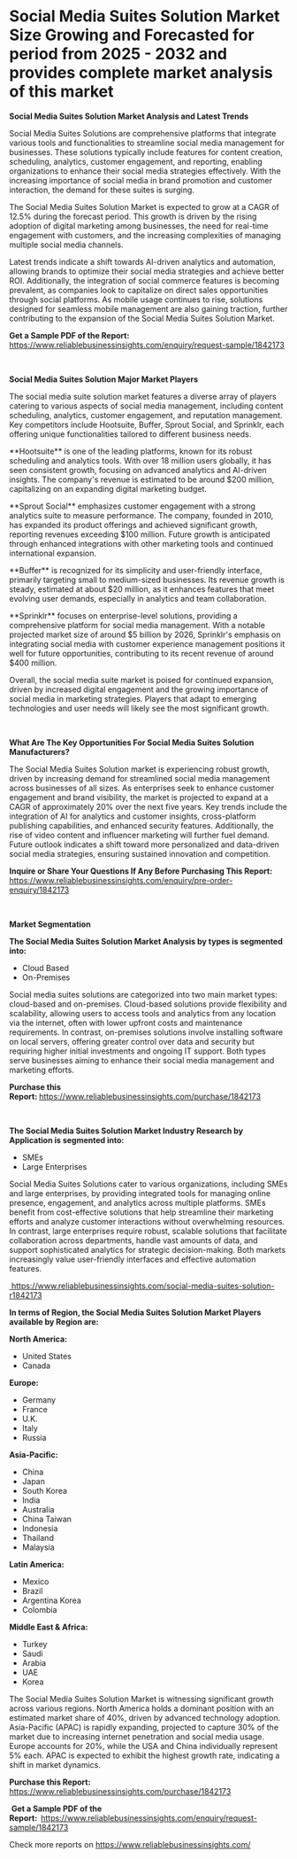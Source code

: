<p><h1>Social Media Suites Solution Market Size Growing and Forecasted for period from 2025 - 2032 and provides complete market analysis of this market</h1></p><p><strong>Social Media Suites Solution Market Analysis and Latest Trends</strong></p>
<p><p>Social Media Suites Solutions are comprehensive platforms that integrate various tools and functionalities to streamline social media management for businesses. These solutions typically include features for content creation, scheduling, analytics, customer engagement, and reporting, enabling organizations to enhance their social media strategies effectively. With the increasing importance of social media in brand promotion and customer interaction, the demand for these suites is surging.</p><p>The Social Media Suites Solution Market is expected to grow at a CAGR of 12.5% during the forecast period. This growth is driven by the rising adoption of digital marketing among businesses, the need for real-time engagement with customers, and the increasing complexities of managing multiple social media channels. </p><p>Latest trends indicate a shift towards AI-driven analytics and automation, allowing brands to optimize their social media strategies and achieve better ROI. Additionally, the integration of social commerce features is becoming prevalent, as companies look to capitalize on direct sales opportunities through social platforms. As mobile usage continues to rise, solutions designed for seamless mobile management are also gaining traction, further contributing to the expansion of the Social Media Suites Solution Market.</p></p>
<p><strong>Get a Sample PDF of the Report:&nbsp;</strong> <a href="https://www.reliablebusinessinsights.com/enquiry/request-sample/1842173?utm_campaign=2752&utm_medium=2&utm_source=Github&utm_content=ia&utm_term=26032025&utm_id=social-media-suites-solution">https://www.reliablebusinessinsights.com/enquiry/request-sample/1842173</a></p>
<p>&nbsp;</p>
<p><strong>Social Media Suites Solution Major Market Players</strong></p>
<p><p>The social media suite solution market features a diverse array of players catering to various aspects of social media management, including content scheduling, analytics, customer engagement, and reputation management. Key competitors include Hootsuite, Buffer, Sprout Social, and Sprinklr, each offering unique functionalities tailored to different business needs.</p><p>**Hootsuite** is one of the leading platforms, known for its robust scheduling and analytics tools. With over 18 million users globally, it has seen consistent growth, focusing on advanced analytics and AI-driven insights. The company's revenue is estimated to be around $200 million, capitalizing on an expanding digital marketing budget.</p><p>**Sprout Social** emphasizes customer engagement with a strong analytics suite to measure performance. The company, founded in 2010, has expanded its product offerings and achieved significant growth, reporting revenues exceeding $100 million. Future growth is anticipated through enhanced integrations with other marketing tools and continued international expansion.</p><p>**Buffer** is recognized for its simplicity and user-friendly interface, primarily targeting small to medium-sized businesses. Its revenue growth is steady, estimated at about $20 million, as it enhances features that meet evolving user demands, especially in analytics and team collaboration.</p><p>**Sprinklr** focuses on enterprise-level solutions, providing a comprehensive platform for social media management. With a notable projected market size of around $5 billion by 2026, Sprinklr's emphasis on integrating social media with customer experience management positions it well for future opportunities, contributing to its recent revenue of around $400 million.</p><p>Overall, the social media suite market is poised for continued expansion, driven by increased digital engagement and the growing importance of social media in marketing strategies. Players that adapt to emerging technologies and user needs will likely see the most significant growth.</p></p>
<p>&nbsp;</p>
<p><strong>What Are The Key Opportunities For Social Media Suites Solution Manufacturers?</strong></p>
<p><p>The Social Media Suites Solution market is experiencing robust growth, driven by increasing demand for streamlined social media management across businesses of all sizes. As enterprises seek to enhance customer engagement and brand visibility, the market is projected to expand at a CAGR of approximately 20% over the next five years. Key trends include the integration of AI for analytics and customer insights, cross-platform publishing capabilities, and enhanced security features. Additionally, the rise of video content and influencer marketing will further fuel demand. Future outlook indicates a shift toward more personalized and data-driven social media strategies, ensuring sustained innovation and competition.</p></p>
<p><strong>Inquire or Share Your Questions If Any Before Purchasing This Report:</strong> <a href="https://www.reliablebusinessinsights.com/enquiry/pre-order-enquiry/1842173?utm_campaign=2752&utm_medium=2&utm_source=Github&utm_content=ia&utm_term=26032025&utm_id=social-media-suites-solution">https://www.reliablebusinessinsights.com/enquiry/pre-order-enquiry/1842173</a></p>
<p>&nbsp;</p>
<p><strong>Market Segmentation</strong></p>
<p><strong>The Social Media Suites Solution Market Analysis by types is segmented into:</strong></p>
<p><ul><li>Cloud Based</li><li>On-Premises</li></ul></p>
<p><p>Social media suites solutions are categorized into two main market types: cloud-based and on-premises. Cloud-based solutions provide flexibility and scalability, allowing users to access tools and analytics from any location via the internet, often with lower upfront costs and maintenance requirements. In contrast, on-premises solutions involve installing software on local servers, offering greater control over data and security but requiring higher initial investments and ongoing IT support. Both types serve businesses aiming to enhance their social media management and marketing efforts.</p></p>
<p><strong>Purchase this Report:&nbsp;</strong><a href="https://www.reliablebusinessinsights.com/purchase/1842173?utm_campaign=2752&utm_medium=2&utm_source=Github&utm_content=ia&utm_term=26032025&utm_id=social-media-suites-solution">https://www.reliablebusinessinsights.com/purchase/1842173</a></p>
<p>&nbsp;</p>
<p><strong>The Social Media Suites Solution Market Industry Research by Application is segmented into:</strong></p>
<p><ul><li>SMEs</li><li>Large Enterprises</li></ul></p>
<p><p>Social Media Suites Solutions cater to various organizations, including SMEs and large enterprises, by providing integrated tools for managing online presence, engagement, and analytics across multiple platforms. SMEs benefit from cost-effective solutions that help streamline their marketing efforts and analyze customer interactions without overwhelming resources. In contrast, large enterprises require robust, scalable solutions that facilitate collaboration across departments, handle vast amounts of data, and support sophisticated analytics for strategic decision-making. Both markets increasingly value user-friendly interfaces and effective automation features.</p></p>
<p><a href="https://www.reliablebusinessinsights.com/social-media-suites-solution-r1842173?utm_campaign=2752&utm_medium=2&utm_source=Github&utm_content=ia&utm_term=26032025&utm_id=social-media-suites-solution">&nbsp;https://www.reliablebusinessinsights.com/social-media-suites-solution-r1842173</a></p>
<p><strong>In terms of Region, the Social Media Suites Solution Market Players available by Region are:</strong></p>
<p>
    <p> <strong> North America: </strong>
        <ul>
            <li>United States</li>
            <li>Canada</li>
        </ul>
        </p> 
    <p> <strong> Europe: </strong>
        <ul>
            <li>Germany</li>
            <li>France</li>
            <li>U.K.</li>
            <li>Italy</li>
            <li>Russia</li>
        </ul>
        </p> 
    <p> <strong> Asia-Pacific: </strong>
        <ul>
            <li>China</li>
            <li>Japan</li>
            <li>South Korea</li>
            <li>India</li>
            <li>Australia</li>
            <li>China Taiwan</li>
            <li>Indonesia</li>
            <li>Thailand</li>
            <li>Malaysia</li>
        </ul>
        </p> 
    <p> <strong> Latin America: </strong>
        <ul>
            <li>Mexico</li>
            <li>Brazil</li>
            <li>Argentina Korea</li>
            <li>Colombia</li>
        </ul>
        </p> 
    <p> <strong> Middle East & Africa: </strong>
        <ul>
            <li>Turkey</li>
            <li>Saudi</li>
            <li>Arabia</li>
            <li>UAE</li>
            <li>Korea</li>
        </ul>
    </p>
    </p>
<p><p>The Social Media Suites Solution Market is witnessing significant growth across various regions. North America holds a dominant position with an estimated market share of 40%, driven by advanced technology adoption. Asia-Pacific (APAC) is rapidly expanding, projected to capture 30% of the market due to increasing internet penetration and social media usage. Europe accounts for 20%, while the USA and China individually represent 5% each. APAC is expected to exhibit the highest growth rate, indicating a shift in market dynamics.</p></p>
<p><strong>Purchase this Report: </strong><a href="https://www.reliablebusinessinsights.com/purchase/1842173?utm_campaign=2752&utm_medium=2&utm_source=Github&utm_content=ia&utm_term=26032025&utm_id=social-media-suites-solution">https://www.reliablebusinessinsights.com/purchase/1842173</a></p>
<p>&nbsp;<strong>Get a Sample PDF of the Report:&nbsp;&nbsp;</strong><a href="https://www.reliablebusinessinsights.com/enquiry/request-sample/1842173?utm_campaign=2752&utm_medium=2&utm_source=Github&utm_content=ia&utm_term=26032025&utm_id=social-media-suites-solution">https://www.reliablebusinessinsights.com/enquiry/request-sample/1842173</a></p>
<p><strong></strong></p>
<p>Check more reports on <a href="https://www.reliablebusinessinsights.com/?utm_campaign=2752&utm_medium=2&utm_source=Github&utm_content=ia&utm_term=26032025&utm_id=social-media-suites-solution">https://www.reliablebusinessinsights.com/</a></p>